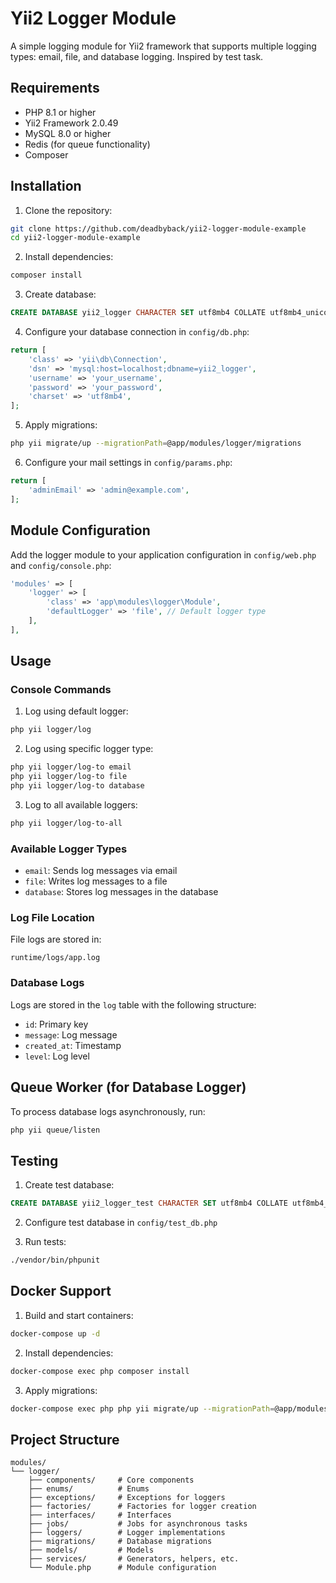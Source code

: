 # Yii2 Logger Module

A simple logging module for Yii2 framework that supports multiple logging types: email, file, and database logging.
Inspired by test task.

## Requirements

- PHP 8.1 or higher
- Yii2 Framework 2.0.49
- MySQL 8.0 or higher
- Redis (for queue functionality)
- Composer

## Installation

1. Clone the repository:
```bash
git clone https://github.com/deadbyback/yii2-logger-module-example
cd yii2-logger-module-example
```

2. Install dependencies:
```bash
composer install
```

3. Create database:
```sql
CREATE DATABASE yii2_logger CHARACTER SET utf8mb4 COLLATE utf8mb4_unicode_ci;
```

4. Configure your database connection in `config/db.php`:
```php
return [
    'class' => 'yii\db\Connection',
    'dsn' => 'mysql:host=localhost;dbname=yii2_logger',
    'username' => 'your_username',
    'password' => 'your_password',
    'charset' => 'utf8mb4',
];
```

5. Apply migrations:
```bash
php yii migrate/up --migrationPath=@app/modules/logger/migrations
```

6. Configure your mail settings in `config/params.php`:
```php
return [
    'adminEmail' => 'admin@example.com',
];
```

## Module Configuration

Add the logger module to your application configuration in `config/web.php` and `config/console.php`:

```php
'modules' => [
    'logger' => [
        'class' => 'app\modules\logger\Module',
        'defaultLogger' => 'file', // Default logger type
    ],
],
```

## Usage

### Console Commands

1. Log using default logger:
```bash
php yii logger/log
```

2. Log using specific logger type:
```bash
php yii logger/log-to email
php yii logger/log-to file
php yii logger/log-to database
```

3. Log to all available loggers:
```bash
php yii logger/log-to-all
```

### Available Logger Types

- `email`: Sends log messages via email
- `file`: Writes log messages to a file
- `database`: Stores log messages in the database

### Log File Location

File logs are stored in:
```
runtime/logs/app.log
```

### Database Logs

Logs are stored in the `log` table with the following structure:
- `id`: Primary key
- `message`: Log message
- `created_at`: Timestamp
- `level`: Log level

## Queue Worker (for Database Logger)

To process database logs asynchronously, run:
```bash
php yii queue/listen
```

## Testing

1. Create test database:
```sql
CREATE DATABASE yii2_logger_test CHARACTER SET utf8mb4 COLLATE utf8mb4_unicode_ci;
```

2. Configure test database in `config/test_db.php`

3. Run tests:
```bash
./vendor/bin/phpunit
```

## Docker Support

1. Build and start containers:
```bash
docker-compose up -d
```

2. Install dependencies:
```bash
docker-compose exec php composer install
```

3. Apply migrations:
```bash
docker-compose exec php php yii migrate/up --migrationPath=@app/modules/logger/migrations
```

## Project Structure

```
modules/
└── logger/
    ├── components/     # Core components
    ├── enums/          # Enums
    ├── exceptions/     # Exceptions for loggers
    ├── factories/      # Factories for logger creation
    ├── interfaces/     # Interfaces
    ├── jobs/           # Jobs for asynchronous tasks
    ├── loggers/        # Logger implementations
    ├── migrations/     # Database migrations
    ├── models/         # Models
    ├── services/       # Generators, helpers, etc.
    └── Module.php      # Module configuration
```
